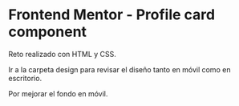 # Frontend Mentor - Profile card component

Reto realizado con HTML y CSS. 

Ir a la carpeta design para revisar el diseño tanto en móvil como en escritorio.

Por mejorar el fondo en móvil.
